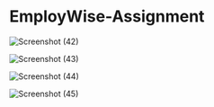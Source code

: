 # EmployWise-Assignment

![Screenshot (42)](https://github.com/user-attachments/assets/c6e40b53-7f58-4e70-85b4-987865011d5a)

![Screenshot (43)](https://github.com/user-attachments/assets/6e81f7fe-e401-498d-93d3-dd5d971680c5)

![Screenshot (44)](https://github.com/user-attachments/assets/8a3e8836-1288-4e99-8359-a644350467a4)

![Screenshot (45)](https://github.com/user-attachments/assets/03a715be-66ed-471e-b4c4-fd1bf59d1dc5)
